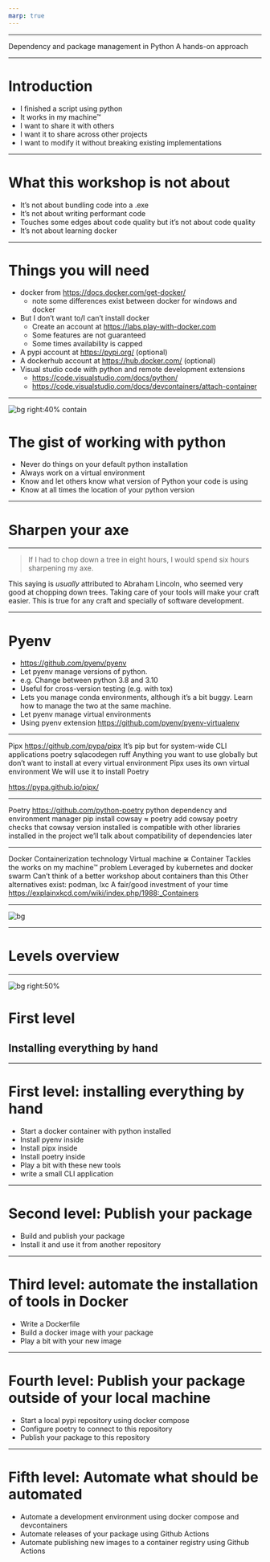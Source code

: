```yaml
---
marp: true
---
```


---

Dependency and package management in Python
A hands-on approach

---

# Introduction

- I finished a script using python
- It works in my machine™ 
- I want to share it with others
- I want it to share across other projects
- I want to modify it without breaking existing implementations

---

# What this workshop is not about

- It’s not about bundling code into a .exe
- It’s not about writing performant code
- Touches some edges about code quality but it’s not about code quality
- It’s not about learning docker

---



# Things you will need


- docker from <https://docs.docker.com/get-docker/>
   - note some differences exist between docker for windows and docker
- But I don’t want to/I can’t install docker
  - Create an account at https://labs.play-with-docker.com
  - Some features are not guaranteed
  - Some times availability is capped
- A pypi account at https://pypi.org/ (optional)
- A dockerhub account at <https://hub.docker.com/> (optional)
- Visual studio code with python and remote development extensions
	- https://code.visualstudio.com/docs/python/ 
	- https://code.visualstudio.com/docs/devcontainers/attach-container 

---

![bg right:40% contain](https://imgs.xkcd.com/comics/python_environment.png)

# The gist of working with python

- Never do things on your default python installation
- Always work on a virtual environment 
- Know and let others know what version of Python your code is using
- Know at all times the location of your python version


---

# Sharpen your axe

---

> If I had to chop down a tree in eight hours, I would spend six hours sharpening my axe.

This saying is *usually* attributed to Abraham Lincoln, who seemed very good at chopping down trees.
Taking care of your tools will make your craft easier.
This is true for any craft and specially of software development.

--- 
# Pyenv

- https://github.com/pyenv/pyenv 
- Let pyenv manage versions of python. 
- e.g. Change between python 3.8 and 3.10 
- Useful for cross-version testing (e.g. with tox)
- Lets you manage conda environments, although it’s a bit buggy. Learn how to manage the two at the same machine.
- Let pyenv manage virtual environments
- Using pyenv extension https://github.com/pyenv/pyenv-virtualenv 

---

Pipx
https://github.com/pypa/pipx
It’s pip but for system-wide CLI applications
poetry
sqlacodegen
ruff
Anything you want to use globally but don’t want to install at every virtual environment
Pipx uses its own virtual environment
We will use it to install Poetry

https://pypa.github.io/pipx/

---

Poetry
https://github.com/python-poetry 
python dependency and environment manager
pip install cowsay ≈ poetry add cowsay
poetry checks that cowsay version installed is compatible with other libraries installed in the project
we’ll talk about compatibility of dependencies later

---

Docker
Containerization technology
Virtual machine ≆ Container
Tackles the works on my machine™ problem
Leveraged by kubernetes and docker swarm
Can’t think of a better workshop about containers than this 
Other alternatives exist: podman, lxc
A fair/good investment of your time
https://explainxkcd.com/wiki/index.php/1988:_Containers

---

![bg](https://cdn.culturagenial.com/es/imagenes/el-bosco-y-el-jardin-de-las-delicias-historia-y-analisis-og.jpg
)

---

# Levels overview

---


![bg right:50%](https://cdn.culturagenial.com/es/imagenes/el-bosco-y-el-jardin-de-las-delicias-historia-y-analisis-og.jpg
)
# First level
## Installing everything by hand

---

# First level: installing everything by hand

- Start a docker container with python installed
- Install pyenv inside
- Install pipx inside
- Install poetry inside
- Play a bit with these new tools
- write a small CLI application

---

# Second level: Publish your package
- Build and publish your package
- Install it and use it from another repository


---
# Third level: automate the installation of tools in Docker

- Write a Dockerfile
- Build a docker image with your package
- Play a bit with your new image

---
# Fourth level: Publish your package outside of your local machine

- Start a local pypi repository using docker compose
- Configure poetry to connect to this repository
- Publish your package to this repository


---
# Fifth level: Automate what should be automated

- Automate a development environment using docker compose and devcontainers
- Automate releases of your package using Github Actions
- Automate publishing new images to a container registry using Github Actions
